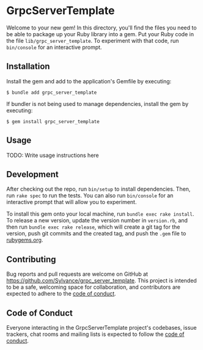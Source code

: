 # GrpcServerTemplate

Welcome to your new gem! In this directory, you'll find the files you need to be able to package up your Ruby library into a gem. Put your Ruby code in the file `lib/grpc_server_template`. To experiment with that code, run `bin/console` for an interactive prompt.

## Installation

Install the gem and add to the application's Gemfile by executing:

    $ bundle add grpc_server_template

If bundler is not being used to manage dependencies, install the gem by executing:

    $ gem install grpc_server_template

## Usage

TODO: Write usage instructions here

## Development

After checking out the repo, run `bin/setup` to install dependencies. Then, run `rake spec` to run the tests. You can also run `bin/console` for an interactive prompt that will allow you to experiment.

To install this gem onto your local machine, run `bundle exec rake install`. To release a new version, update the version number in `version.rb`, and then run `bundle exec rake release`, which will create a git tag for the version, push git commits and the created tag, and push the `.gem` file to [rubygems.org](https://rubygems.org).

## Contributing

Bug reports and pull requests are welcome on GitHub at https://github.com/Sylvance/grpc_server_template. This project is intended to be a safe, welcoming space for collaboration, and contributors are expected to adhere to the [code of conduct](https://github.com/Sylvance/grpc_server_template/blob/main/CODE_OF_CONDUCT.md).

## Code of Conduct

Everyone interacting in the GrpcServerTemplate project's codebases, issue trackers, chat rooms and mailing lists is expected to follow the [code of conduct](https://github.com/Sylvance/grpc_server_template/blob/main/CODE_OF_CONDUCT.md).
